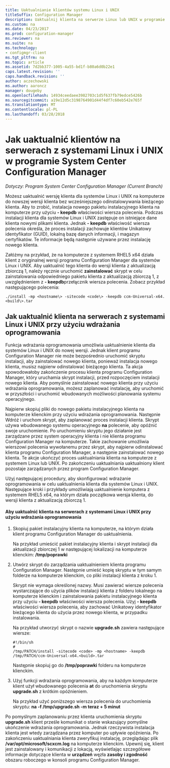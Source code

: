 ```yaml
---
title: Uaktualnianie klientów systemu Linux i UNIX
titleSuffix: Configuration Manager
description: Uaktualnij klienta na serwerze Linux lub UNIX w programie System Center Configuration Manager.
ms.custom: na
ms.date: 04/23/2017
ms.prod: configuration-manager
ms.reviewer: na
ms.suite: na
ms.technology:
- configmgr-client
ms.tgt_pltfrm: na
ms.topic: article
ms.assetid: 7d2bb377-1005-4a55-bd1f-b80a6d0b22e1
caps.latest.revision: ''
caps.handback.revision: ''
author: aczechowski
ms.author: aaroncz
manager: dougeby
ms.openlocfilehash: 14934ceedaee3982703c1d5f637fb79edce5426b
ms.sourcegitcommit: a19e12d5c3198764901d44f4df7c60eb542e765f
ms.translationtype: MT
ms.contentlocale: pl-PL
ms.lasthandoff: 03/28/2018
---
```

# <a name="how-to-upgrade-clients-for-linux-and-unix-servers-in-system-center-configuration-manager"></a>Jak uaktualnić klientów na serwerach z systemami Linux i UNIX w programie System Center Configuration Manager

*Dotyczy: Program System Center Configuration Manager (Current Branch)*

Możesz uaktualnić wersję klienta dla systemów Linux i UNIX na komputerze do nowszej wersji klienta bez wcześniejszego odinstalowywania bieżącego klienta. Aby to zrobić, instalacja nowego pakietu instalacyjnego klienta na komputerze przy użyciu **- keepdb** właściwości wiersza polecenia. Podczas instalacji klienta dla systemów Linux i UNIX zastępuje on istniejące dane klienta nowymi plikami klienta. Jednak **- keepdb** właściwość wiersza polecenia określa, że proces instalacji zachowuje klientów Unikatowy identyfikator (GUID), lokalną bazę danych informacji, i magazyn certyfikatów. Te informacje będą następnie używane przez instalację nowego klienta.  

 Załóżmy na przykład, że na komputerze z systemem RHEL5 x64 działa klient z oryginalnej wersji programu Configuration Manager dla systemów Linux i UNIX. Aby uaktualnić tego klienta do wersji klienta z aktualizacją zbiorczą 1, należy ręcznie uruchomić **zainstalować** skrypt w celu zainstalowania odpowiedniego pakietu klienta z aktualizacją zbiorczą 1, z uwzględnieniem z **- keepdb**przełącznik wiersza polecenia. Zobacz przykład następującego polecenia:  

`./install -mp <hostname\> -sitecode <code\> -keepdb ccm-Universal-x64.<build\>.tar`  



## <a name="how-to-use-a-software-deployment-to-upgrade-the-client-on-linux-and-unix-servers"></a>Jak uaktualnić klienta na serwerach z systemami Linux i UNIX przy użyciu wdrażania oprogramowania  
 Funkcja wdrażania oprogramowania umożliwia uaktualnienie klienta dla systemów Linux i UNIX do nowej wersji. Jednak klient programu Configuration Manager nie może bezpośrednio uruchomić skryptu instalacji, aby zainstalować nowego klienta, ponieważ instalacja nowego klienta, musisz najpierw odinstalować bieżącego klienta. Ta akcja spowodowałoby zakończenie procesu klienta programu Configuration Manager, który uruchamia skrypt instalacji, przed rozpoczęciem instalacji nowego klienta. Aby pomyślnie zainstalować nowego klienta przy użyciu wdrażania oprogramowania, możesz zaplanować instalację, aby uruchomić w przyszłości i uruchomić wbudowanych możliwości planowania systemu operacyjnego.  

 Najpierw skopiuj pliki do nowego pakietu instalacyjnego klienta na komputerze klienckim przy użyciu wdrażania oprogramowania. Następnie Wdróż i uruchom skrypt, aby zaplanować proces instalacji klienta. Skrypt używa wbudowanego systemu operacyjnego **na** polecenie, aby opóźnić swoje uruchomienie. Po uruchomieniu skryptu jego działanie jest zarządzane przez system operacyjny klienta i nie klienta programu Configuration Manager na komputerze. Takie zachowanie umożliwia wierszowi polecenia wywołanemu przez skrypt, aby najpierw odinstalować klienta programu Configuration Manager, a następnie zainstalować nowego klienta. Te akcje ukończyć proces uaktualniania klienta na komputerze z systemem Linux lub UNIX. Po zakończeniu uaktualniania uaktualniony klient pozostaje zarządzanych przez program Configuration Manager.  

 Użyj następującej procedury, aby skonfigurować wdrażanie oprogramowania w celu uaktualnienia klienta dla systemów Linux i UNIX. Następujące kroki i przykłady umożliwiają uaktualnienie komputera z systemem RHEL5 x64, na którym działa początkowa wersja klienta, do wersji klienta z aktualizacją zbiorczą 1.  

#### <a name="to-use-a-software-deployment-to-upgrade-the-client-on-linux-and-unix-servers"></a>Aby uaktualnić klienta na serwerach z systemami Linux i UNIX przy użyciu wdrażania oprogramowania  

1.  Skopiuj pakiet instalacyjny klienta na komputerze, na którym działa klient programu Configuration Manager do uaktualnienia.  

     Na przykład umieścić pakiet instalacyjny klienta i skrypt instalacji dla aktualizacji zbiorczej 1 w następującej lokalizacji na komputerze klienckim:   **/tmp/poprawki**  

2.  Utwórz skrypt do zarządzania uaktualnieniem klienta programu Configuration Manager. Następnie umieść kopię skryptu w tym samym folderze na komputerze klienckim, co pliki instalacji klienta z kroku 1.  

     Skrypt nie wymaga określonej nazwy. Musi zawierać wiersze polecenia wystarczające do użycia plików instalacji klienta z folderu lokalnego na komputerze klienckim i zainstalowania pakietu instalacyjnego klienta przy użyciu **- keepdb** właściwości wiersza polecenia. Użyj **- keepdb** właściwości wiersza polecenia, aby zachować Unikatowy identyfikator bieżącego klienta do użycia przez nowego klienta, w przypadku instalowania.  

     Na przykład utworzyć skrypt o nazwie **upgrade.sh** zawiera następujące wiersze:  

    ```  
    #!/bin/sh  
    #  
    /tmp/PATCH/install -sitecode <code> -mp <hostname> -keepdb /tmp/PATCH/ccm-Universal-x64.<build>.tar  

    ```  

     Następnie skopiuj go do **/tmp/poprawki** folderu na komputerze klienckim.

3.  Użyj funkcji wdrażania oprogramowania, aby na każdym komputerze klient użył wbudowanego polecenia **at** do uruchomienia skryptu **upgrade.sh** z krótkim opóźnieniem.  

     Na przykład użyć poniższego wiersza polecenia do uruchomienia skryptu: **na -f /tmp/upgrade.sh -m teraz + 5 minut**  

 Po pomyślnym zaplanowaniu przez klienta uruchomienia skryptu **upgrade.sh** klient prześle komunikat o stanie wskazujący pomyślne ukończenie wdrażania oprogramowania. Jednak rzeczywista instalacja klienta jest wtedy zarządzana przez komputer po upływie opóźnienia. Po zakończeniu uaktualniania klienta zweryfikuj instalację, przeglądając plik **/var/opt/microsoft/scxcm.log** na komputerze klienckim. Upewnij się, klient jest zainstalowany i komunikacji z lokacją, wyświetlając szczegółowe informacje dotyczące klienta w **urządzeń** węzła **zasoby i zgodność** obszaru roboczego w konsoli programu Configuration Manager.  
